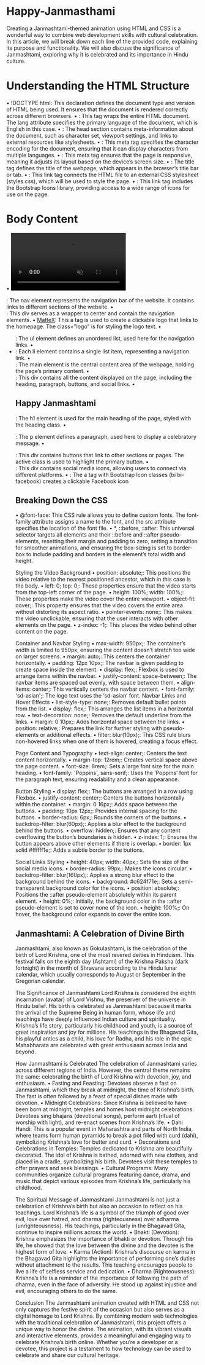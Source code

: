 # Happy-Janmasthami
Creating a Janmashtami-themed animation using HTML and CSS is a wonderful way to combine web development skills with cultural celebration. In this article, we will break down each line of the provided code, explaining its purpose and functionality. We will also discuss the significance of Janmashtami, exploring why it is celebrated and its importance in Hindu culture.

# Understanding the HTML Structure
•	!DOCTYPE html: This declaration defines the document type and version of HTML being used. It ensures that the document is rendered correctly across different browsers.
•	<html lang="en">: This tag wraps the entire HTML document. The lang attribute specifies the primary language of the document, which is English in this case.
•	<head>: The head section contains meta-information about the document, such as character set, viewport settings, and links to external resources like stylesheets.
•	<meta charset="UTF-8">: This meta tag specifies the character encoding for the document, ensuring that it can display characters from multiple languages.
•	<meta name="viewport" content="width=device-width, initial-scale=1.0">: This meta tag ensures that the page is responsive, meaning it adjusts its layout based on the device’s screen size.
•	<title>Happy Janmashtami Animated Landing Page</title>: The title tag defines the title of the webpage, which appears in the browser’s title bar or tab.
•	<link rel="stylesheet" href="styles.css">: This link tag connects the HTML file to an external CSS stylesheet (styles.css), which will be used to style the page.
•	<link rel="stylesheet" href="https://cdn.jsdelivr.net/npm/bootstrap-icons@1.11.3/font/bootstrap-icons.min.css">: This link tag includes the Bootstrap Icons library, providing access to a wide range of icons for use on the page.

# Body Content
•	<video autoplay loop muted>: The video element is used to embed a video on the page. The attributes autoplay, loop, and muted ensure that the video plays automatically, loops indefinitely, and does so without sound.
•	<source src="Happy Janmashtami.mp4">: This tag specifies the video file to be used. Here, the video is named “Happy Janmashtami.mp4.”
•	<nav class="navbar">: The nav element represents the navigation bar of the website. It contains links to different sections of the website.
•	<div class="container">: This div serves as a wrapper to center and contain the navigation elements.
•	<a href="#" class="logo">MatteX</a>: This a tag is used to create a clickable logo that links to the homepage. The class="logo" is for styling the logo text.
•	<ul>: The ul element defines an unordered list, used here for the navigation links.
•	<li>: Each li element contains a single list item, representing a navigation link.
•	<main class="container">: The main element is the central content area of the webpage, holding the page’s primary content.
•	<div class="page-content">: This div contains all the content displayed on the page, including the heading, paragraph, buttons, and social links.
•	<h1 class="heading">Happy Janmashtami</h1>: The h1 element is used for the main heading of the page, styled with the heading class.
•	<p>: The p element defines a paragraph, used here to display a celebratory message.
•	<div class="buttons">: This div contains buttons that link to other sections or pages. The active class is used to highlight the primary button.
•	<div class="social-links">: This div contains social media icons, allowing users to connect via different platforms.
•	<a href="#" class="bi bi-facebook"></a>: The a tag with Bootstrap Icon classes (bi bi-facebook) creates a clickable Facebook icon

# Breaking Down the CSS
•	@font-face: This CSS rule allows you to define custom fonts. The font-family attribute assigns a name to the font, and the src attribute specifies the location of the font file.
•	*, ::before, ::after: This universal selector targets all elements and their ::before and ::after pseudo-elements, resetting their margin and padding to zero, setting a transition for smoother animations, and ensuring the box-sizing is set to border-box to include padding and borders in the element’s total width and height.

Styling the Video Background
•	position: absolute;: This positions the video relative to the nearest positioned ancestor, which in this case is the body.
•	left: 0; top: 0;: These properties ensure that the video starts from the top-left corner of the page.
•	height: 100%; width: 100%;: These properties make the video cover the entire viewport.
•	object-fit: cover;: This property ensures that the video covers the entire area without distorting its aspect ratio.
•	pointer-events: none;: This makes the video unclickable, ensuring that the user interacts with other elements on the page.
•	z-index: -1;: This places the video behind other content on the page.

Container and Navbar Styling
•	max-width: 950px;: The container’s width is limited to 950px, ensuring the content doesn’t stretch too wide on larger screens.
•	margin: auto;: This centers the container horizontally.
•	padding: 12px 10px;: The navbar is given padding to create space inside the element.
•	display: flex;: Flexbox is used to arrange items within the navbar.
•	justify-content: space-between;: The navbar items are spaced out evenly, with space between them.
•	align-items: center;: This vertically centers the navbar content.
•	font-family: 'sd-asian';: The logo text uses the ‘sd-asian’ font.
Navbar Links and Hover Effects
•	list-style-type: none;: Removes default bullet points from the list.
•	display: flex;: This arranges the list items in a horizontal row.
•	text-decoration: none;: Removes the default underline from the links.
•	margin: 0 10px;: Adds horizontal space between the links.
•	position: relative;: Prepares the link for further styling with pseudo-elements or additional effects.
•	filter: blur(10px);: This CSS rule blurs non-hovered links when one of them is hovered, creating a focus effect.

Page Content and Typography
•	text-align: center;: Centers the text content horizontally.
•	margin-top: 12rem;: Creates vertical space above the page content.
•	font-size: 8rem;: Sets a large font size for the main heading.
•	font-family: 'Poppins', sans-serif;: Uses the ‘Poppins’ font for the paragraph text, ensuring readability and a clean appearance.

Button Styling
•	display: flex;: The buttons are arranged in a row using Flexbox.
•	justify-content: center;: Centers the buttons horizontally within the container.
•	margin: 0 16px;: Adds space between the buttons.
•	padding: 10px 12px;: Provides internal spacing for the buttons.
•	border-radius: 6px;: Rounds the corners of the buttons.
•	backdrop-filter: blur(60px);: Applies a blur effect to the background behind the buttons.
•	overflow: hidden;: Ensures that any content overflowing the button’s boundaries is hidden.
•	z-index: 1;: Ensures the button appears above other elements if there is overlap.
•	border: 1px solid #ffffff1e;: Adds a subtle border to the buttons.

Social Links Styling
•	height: 40px; width: 40px;: Sets the size of the social media icons.
•	border-radius: 99px;: Makes the icons circular.
•	backdrop-filter: blur(160px);: Applies a strong blur effect to the background behind the icons.
•	background: #c624f71e;: Sets a semi-transparent background color for the icons.
•	position: absolute;: Positions the ::after pseudo-element absolutely within its parent element.
•	height: 0%;: Initially, the background color in the ::after pseudo-element is set to cover none of the icon.
•	height: 100%;: On hover, the background color expands to cover the entire icon.

# Janmashtami: A Celebration of Divine Birth
Janmashtami, also known as Gokulashtami, is the celebration of the birth of Lord Krishna, one of the most revered deities in Hinduism. This festival falls on the eighth day (Ashtami) of the Krishna Paksha (dark fortnight) in the month of Shravana according to the Hindu lunar calendar, which usually corresponds to August or September in the Gregorian calendar.

The Significance of Janmashtami
Lord Krishna is considered the eighth incarnation (avatar) of Lord Vishnu, the preserver of the universe in Hindu belief. His birth is celebrated as Janmashtami because it marks the arrival of the Supreme Being in human form, whose life and teachings have deeply influenced Indian culture and spirituality.
Krishna’s life story, particularly his childhood and youth, is a source of great inspiration and joy for millions. His teachings in the Bhagavad Gita, his playful antics as a child, his love for Radha, and his role in the epic Mahabharata are celebrated with great enthusiasm across India and beyond.

How Janmashtami is Celebrated
The celebration of Janmashtami varies across different regions of India. However, the central theme remains the same: celebrating the birth of Lord Krishna with devotion, joy, and enthusiasm.
•	Fasting and Feasting: Devotees observe a fast on Janmashtami, which they break at midnight, the time of Krishna’s birth. The fast is often followed by a feast of special dishes made with devotion.
•	Midnight Celebrations: Since Krishna is believed to have been born at midnight, temples and homes host midnight celebrations. Devotees sing bhajans (devotional songs), perform aarti (ritual of worship with light), and re-enact scenes from Krishna’s life.
•	Dahi Handi: This is a popular event in Maharashtra and parts of North India, where teams form human pyramids to break a pot filled with curd (dahi), symbolizing Krishna’s love for butter and curd.
•	Decorations and Celebrations in Temples: Temples dedicated to Krishna are beautifully decorated. The idol of Krishna is bathed, adorned with new clothes, and placed in a cradle, symbolizing his birth. Devotees visit these temples to offer prayers and seek blessings.
•	Cultural Programs: Many communities organize cultural programs featuring dance, drama, and music that depict various episodes from Krishna’s life, particularly his childhood.

The Spiritual Message of Janmashtami
Janmashtami is not just a celebration of Krishna’s birth but also an occasion to reflect on his teachings. Lord Krishna’s life is a symbol of the triumph of good over evil, love over hatred, and dharma (righteousness) over adharma (unrighteousness). His teachings, particularly in the Bhagavad Gita, continue to inspire millions across the world.
•	Bhakti (Devotion): Krishna emphasizes the importance of bhakti or devotion. Through his life, he showed that the love between the divine and the devotee is the highest form of love.
•	Karma (Action): Krishna’s discourse on karma in the Bhagavad Gita highlights the importance of performing one’s duties without attachment to the results. This teaching encourages people to live a life of selfless service and dedication.
•	Dharma (Righteousness): Krishna’s life is a reminder of the importance of following the path of dharma, even in the face of adversity. He stood up against injustice and evil, encouraging others to do the same.

Conclusion
The Janmashtami animation created with HTML and CSS not only captures the festive spirit of the occasion but also serves as a digital homage to Lord Krishna. By combining modern web technologies with the traditional celebration of Janmashtami, this project offers a unique way to honor the divine. The animation, with its vibrant visuals and interactive elements, provides a meaningful and engaging way to celebrate Krishna’s birth online. Whether you’re a developer or a devotee, this project is a testament to how technology can be used to celebrate and share our cultural heritage.

